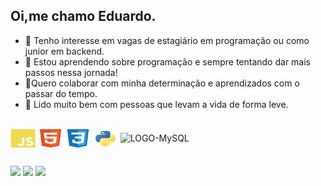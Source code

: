 ## Oi,me chamo Eduardo.

- 👀 Tenho interesse em vagas de estagiário em programação ou como junior em backend.
- 🌱 Estou aprendendo sobre programação e sempre tentando dar mais passos nessa jornada!
- 🦾Quero colaborar com minha determinação e aprendizados com o passar do tempo.
- 🧬 Lido muito bem com pessoas que levam a vida de forma leve. 

<div style="display: inline_block"><br>
  <img align="center" alt="LOGO-Js" height="30" width="40" src="https://raw.githubusercontent.com/devicons/devicon/master/icons/javascript/javascript-plain.svg">
  <img align="center" alt="LOGO-HTML" height="30" width="40" src="https://raw.githubusercontent.com/devicons/devicon/master/icons/html5/html5-original.svg">
  <img align="center" alt="LOGO-CSS" height="30" width="40" src="https://raw.githubusercontent.com/devicons/devicon/master/icons/css3/css3-original.svg">
  <img align="center" alt="LOGO-Python" height="30" width="40" src="https://raw.githubusercontent.com/devicons/devicon/master/icons/python/python-original.svg">
  <img align="center" alt="LOGO-MySQL" height="30" width="40"src="https://cdn.jsdelivr.net/gh/devicons/devicon@latest/icons/mysql/mysql-original.svg" />    
</div>
  
  ##
 
<div> 
  
  <a href="https://www.instagram.com/edu._004/" target="_blank"><img src="https://img.shields.io/badge/-Instagram-%23E4405F?style=for-the-badge&logo=instagram&logoColor=white" target="_blank"></a>
  <a href = "mailto:edusoamar@gmail.com"><img src="https://img.shields.io/badge/-Gmail-%23333?style=for-the-badge&logo=gmail&logoColor=white" target="_blank"></a>
  <a href="https://www.linkedin.com/in/eduardo-marques-55b286296/" target="_blank"><img src="https://img.shields.io/badge/-LinkedIn-%230077B5?style=for-the-badge&logo=linkedin&logoColor=white" target="_blank"></a> 
  
</div>
